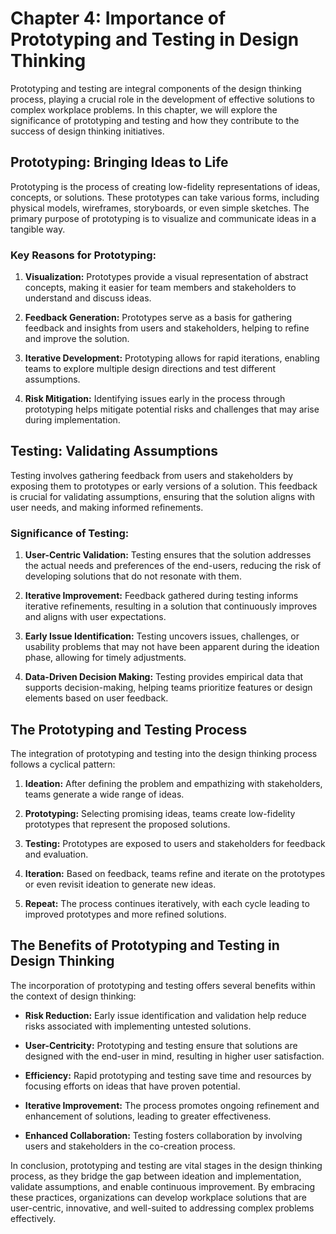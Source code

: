 Chapter 4: Importance of Prototyping and Testing in Design Thinking
===================================================================

Prototyping and testing are integral components of the design thinking process, playing a crucial role in the development of effective solutions to complex workplace problems. In this chapter, we will explore the significance of prototyping and testing and how they contribute to the success of design thinking initiatives.

**Prototyping: Bringing Ideas to Life**
---------------------------------------

Prototyping is the process of creating low-fidelity representations of ideas, concepts, or solutions. These prototypes can take various forms, including physical models, wireframes, storyboards, or even simple sketches. The primary purpose of prototyping is to visualize and communicate ideas in a tangible way.

### **Key Reasons for Prototyping:**

1. **Visualization:** Prototypes provide a visual representation of abstract concepts, making it easier for team members and stakeholders to understand and discuss ideas.

2. **Feedback Generation:** Prototypes serve as a basis for gathering feedback and insights from users and stakeholders, helping to refine and improve the solution.

3. **Iterative Development:** Prototyping allows for rapid iterations, enabling teams to explore multiple design directions and test different assumptions.

4. **Risk Mitigation:** Identifying issues early in the process through prototyping helps mitigate potential risks and challenges that may arise during implementation.

**Testing: Validating Assumptions**
-----------------------------------

Testing involves gathering feedback from users and stakeholders by exposing them to prototypes or early versions of a solution. This feedback is crucial for validating assumptions, ensuring that the solution aligns with user needs, and making informed refinements.

### **Significance of Testing:**

1. **User-Centric Validation:** Testing ensures that the solution addresses the actual needs and preferences of the end-users, reducing the risk of developing solutions that do not resonate with them.

2. **Iterative Improvement:** Feedback gathered during testing informs iterative refinements, resulting in a solution that continuously improves and aligns with user expectations.

3. **Early Issue Identification:** Testing uncovers issues, challenges, or usability problems that may not have been apparent during the ideation phase, allowing for timely adjustments.

4. **Data-Driven Decision Making:** Testing provides empirical data that supports decision-making, helping teams prioritize features or design elements based on user feedback.

**The Prototyping and Testing Process**
---------------------------------------

The integration of prototyping and testing into the design thinking process follows a cyclical pattern:

1. **Ideation:** After defining the problem and empathizing with stakeholders, teams generate a wide range of ideas.

2. **Prototyping:** Selecting promising ideas, teams create low-fidelity prototypes that represent the proposed solutions.

3. **Testing:** Prototypes are exposed to users and stakeholders for feedback and evaluation.

4. **Iteration:** Based on feedback, teams refine and iterate on the prototypes or even revisit ideation to generate new ideas.

5. **Repeat:** The process continues iteratively, with each cycle leading to improved prototypes and more refined solutions.

**The Benefits of Prototyping and Testing in Design Thinking**
--------------------------------------------------------------

The incorporation of prototyping and testing offers several benefits within the context of design thinking:

* **Risk Reduction:** Early issue identification and validation help reduce risks associated with implementing untested solutions.

* **User-Centricity:** Prototyping and testing ensure that solutions are designed with the end-user in mind, resulting in higher user satisfaction.

* **Efficiency:** Rapid prototyping and testing save time and resources by focusing efforts on ideas that have proven potential.

* **Iterative Improvement:** The process promotes ongoing refinement and enhancement of solutions, leading to greater effectiveness.

* **Enhanced Collaboration:** Testing fosters collaboration by involving users and stakeholders in the co-creation process.

In conclusion, prototyping and testing are vital stages in the design thinking process, as they bridge the gap between ideation and implementation, validate assumptions, and enable continuous improvement. By embracing these practices, organizations can develop workplace solutions that are user-centric, innovative, and well-suited to addressing complex problems effectively.
